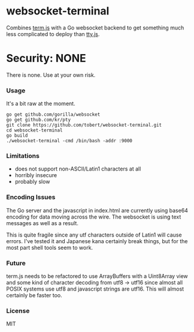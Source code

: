 # websocket-terminal

Combines [term.js](https://github.com/chjj/term.js) with a
Go websocket backend to get something much less complicated
to deploy than [tty.js](https://github.com/chjj/tty.js).

# Security: NONE

There is none. Use at your own risk.

### Usage

It's a bit raw at the moment.

    go get github.com/gorilla/websocket
    go get github.com/kr/pty
    git clone https://github.com/tobert/websocket-terminal.git
    cd websocket-terminal
    go build
    ./websocket-terminal -cmd /bin/bash -addr :9000

### Limitations

* does not support non-ASCII/Latin1 characters at all
* horribly insecure
* probably slow

### Encoding Issues

The Go server and the javascript in index.html are currently
using base64 encoding for data moving across the wire. The
websocket is using text messages as well as a result.

This is quite fragile since any utf characters outside of
Latin1 will cause errors. I've tested it and Japanese kana
certainly break things, but for the most part shell tools seem
to work.

### Future

term.js needs to be refactored to use ArrayBuffers with a Uint8Array
view and some kind of character decoding from utf8 -> utf16 since
almost all POSIX systems use utf8 and javascript strings are utf16.
This will almost certainly be faster too.

### License

MIT
